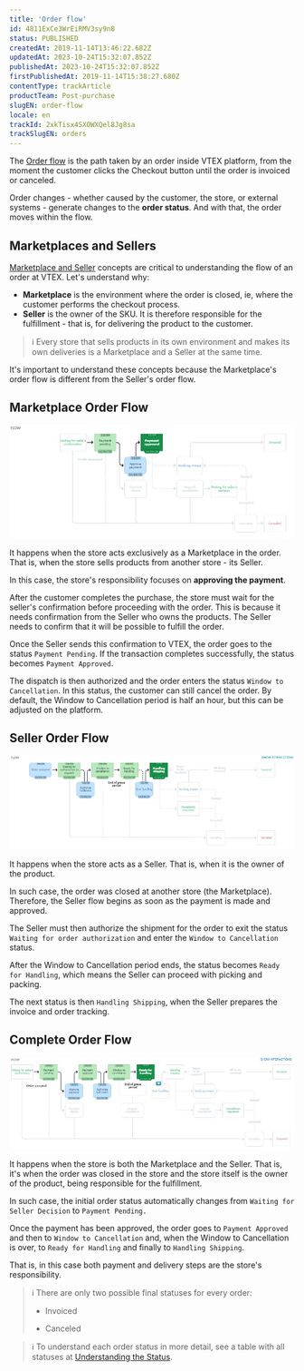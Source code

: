 ```yaml
---
title: 'Order flow'
id: 4811ExCe3WrEiRMV3sy9n8
status: PUBLISHED
createdAt: 2019-11-14T13:46:22.682Z
updatedAt: 2023-10-24T15:32:07.852Z
publishedAt: 2023-10-24T15:32:07.852Z
firstPublishedAt: 2019-11-14T15:38:27.680Z
contentType: trackArticle
productTeam: Post-purchase
slugEN: order-flow
locale: en
trackId: 2xkTisx4SXOWXQel8Jg8sa
trackSlugEN: orders
---
```


The [Order flow](https://help.vtex.com/en/tutorial/order-flow-and-status--tutorials_196) is the path taken by an order inside VTEX platform, from the moment the customer clicks the Checkout button until the order is invoiced or canceled.

Order changes - whether caused by the customer, the store, or external systems - generate changes to the __order status__. And with that, the order moves within the flow.

## Marketplaces and Sellers

[Marketplace and Seller](https://help.vtex.com/en/tutorial/estrategias-de-marketplace-na-vtex--tutorials_402) concepts are critical to understanding the flow of an order at VTEX. Let's understand why:

- __Marketplace__ is the environment where the order is closed, ie, where the customer performs the checkout process.
- __Seller__ is the owner of the SKU. It is therefore responsible for the fulfillment - that is, for delivering the product to the customer.

>ℹ️ Every store that sells products in its own environment and makes its own deliveries is a Marketplace and a Seller at the same time.

It's important to understand these concepts because the Marketplace's order flow is different from the Seller's order flow.

## Marketplace Order Flow

![screenshoot fluxo marketplace EN](https://raw.githubusercontent.com/vtexdocs/help-center-content/refs/heads/main/docs/en/tracks/orders/order-flow_1.JPG)

It happens when the store acts exclusively as a Marketplace in the order. That is, when the store sells products from another store - its Seller.

In this case, the store's responsibility focuses on __approving the payment__.

After the customer completes the purchase, the store must wait for the seller's confirmation before proceeding with the order. This is because it needs confirmation from the Seller who owns the products. The Seller needs to confirm that it will be possible to fulfill the order.

Once the Seller sends this confirmation to VTEX, the order goes to the status `Payment Pending`. If the transaction completes successfully, the status becomes `Payment Approved`.

The dispatch is then authorized and the order enters the status `Window to Cancellation`. In this status, the customer can still cancel the order. By default, the Window to Cancellation period is half an hour, but this can be adjusted on the platform.

## Seller Order Flow

![screenshoot fluxo seller EN](https://raw.githubusercontent.com/vtexdocs/help-center-content/refs/heads/main/docs/en/tracks/orders/order-flow_2.JPG)

It happens when the store acts as a Seller. That is, when it is the owner of the product.

In such case, the order was closed at another store (the Marketplace). Therefore, the Seller flow begins as soon as the payment is made and approved.

The Seller must then authorize the shipment for the order to exit the status `Waiting for order authorization` and enter the `Window to Cancellation` status.

After the Window to Cancellation period ends, the status becomes `Ready for Handling`, which means the Seller can proceed with picking and packing.

The next status is then `Handling Shipping`, when the Seller prepares the invoice and order tracking.

## Complete Order Flow

![screenshoot fluxo completo EN](https://raw.githubusercontent.com/vtexdocs/help-center-content/refs/heads/main/docs/en/tracks/orders/order-flow_3.JPG)

It happens when the store is both the Marketplace and the Seller. That is, it's when the order was closed in the store and the store itself is the owner of the product, being responsible for the fulfillment.

In such case, the initial order status automatically changes from `Waiting for Seller Decision` to `Payment Pending.`

Once the payment has been approved, the order goes to `Payment Approved` and then to `Window to Cancellation` and, when the Window to Cancellation is over, to `Ready for Handling` and finally to `Handling Shipping`.

That is, in this case both payment and delivery steps are the store's responsibility.

>ℹ️ There are only two possible final statuses for every order:
>
> 
>
> * Invoiced
>
> * Canceled
> 

>ℹ️ To understand each order status in more detail, see a table with all statuses at [Understanding the Status](https://help.vtex.com/en/tutorial/fluxo-de-pedido--tutorials_196#understanding-the-status).
